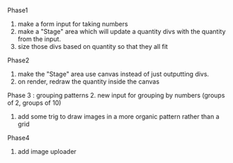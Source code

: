 Phase1
1. make a form input for taking numbers
2. make a "Stage" area which will update a quantity divs with the quantity from the input.
3. size those divs based on quantity so that they all fit

Phase2
1. make the "Stage" area use canvas instead of just outputting divs.
2. on render, redraw the quantity inside the canvas

Phase 3 :  grouping patterns
2. new input for grouping by numbers (groups of 2, groups of 10)
1. add some trig to draw images in a more organic pattern rather than a grid

Phase4
1. add image uploader
